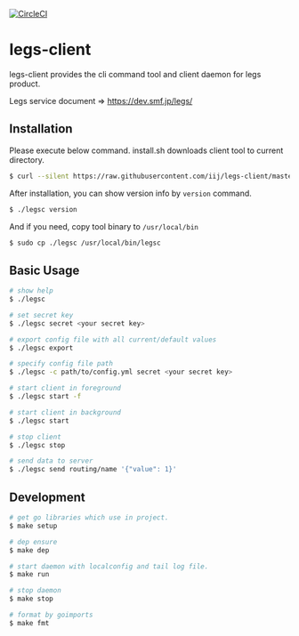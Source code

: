 [![CircleCI](https://circleci.com/gh/iij/legs-client.svg?style=shield)](https://circleci.com/gh/iij/legs-client)

# legs-client

legs-client provides the cli command tool and client daemon for legs product.

Legs service document => https://dev.smf.jp/legs/

## Installation
Please execute below command. install.sh downloads client tool to current directory.
```bash
$ curl --silent https://raw.githubusercontent.com/iij/legs-client/master/install.sh | sh
```
After installation, you can show version info by `version` command.
```bash
$ ./legsc version
```
And if you need, copy tool binary to `/usr/local/bin`
```bash
$ sudo cp ./legsc /usr/local/bin/legsc
```

## Basic Usage
```bash
# show help
$ ./legsc

# set secret key
$ ./legsc secret <your secret key>

# export config file with all current/default values
$ ./legsc export

# specify config file path
$ ./legsc -c path/to/config.yml secret <your secret key>

# start client in foreground
$ ./legsc start -f

# start client in background
$ ./legsc start

# stop client
$ ./legsc stop

# send data to server
$ ./legsc send routing/name '{"value": 1}'
```

## Development
```bash
# get go libraries which use in project.
$ make setup

# dep ensure
$ make dep

# start daemon with localconfig and tail log file.
$ make run

# stop daemon
$ make stop

# format by goimports
$ make fmt
```
